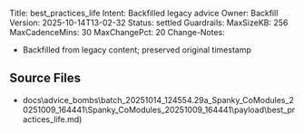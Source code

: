 Title: best_practices_life
Intent: Backfilled legacy advice
Owner: Backfill
Version: 2025-10-14T13-02-32
Status: settled
Guardrails:
  MaxSizeKB: 256
  MaxCadenceMins: 30
  MaxChangePct: 20
Change-Notes:
  - Backfilled from legacy content; preserved original timestamp

## Source Files
- docs\advice_bombs\batch_20251014_124554\.29a_Spanky_CoModules_20251009_164441\Spanky_CoModules_20251009_164441\payload\best_practices_life.md)
